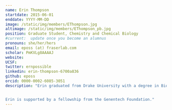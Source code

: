 ```yaml
---
name: Erin Thompson
startdate: 2015-06-01
enddate: YYYY-MM-DD
image: /static/img/members/EThompson.jpg
altimage: /static/img/members/EThompson_pb.jpg
position: Graduate Student, Chemistry and Chemical Biology
#current:  update once you become an alumnus
pronouns: she/her/hers
email: eposs (at) fraserlab.com
scholar: PmKVLg8AAAAJ
website:
UCSF:
twitter: ernpossible
linkedin: erin-thompson-6700a836
github: eposs
orcid: 0000-0002-6085-3051
description: "Erin graduated from Drake University with a degree in Biochemistry and Chemistry.  As an undergraduate, Erin worked in several labs ranging from exercise physiology to biophysics. In her free time, she enjoys running, hiking, and exploring San Francisco.


Erin is supported by a fellowship from the Genentech Foundation."
---
```

